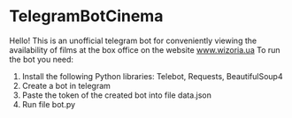 # TelegramBotCinema
Hello! This is an unofficial telegram bot for conveniently viewing the availability of films at the box office on the website www.wizoria.ua
To run the bot you need:
1. Install the following Python libraries: Telebot, Requests, BeautifulSoup4
2. Create a bot in telegram
3. Paste the token of the created bot into file data.json
4. Run file bot.py
